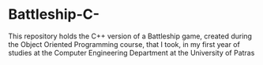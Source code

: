 # Battleship-C-
This repository holds the C++ version of a Battleship game, created during the Object Oriented Programming course, that I took, in my first year of studies at the Computer Engineering Department at the University of Patras
